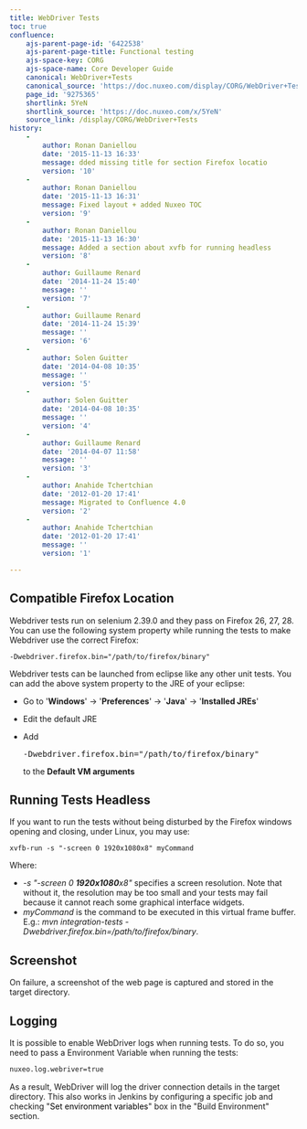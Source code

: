 ```yaml
---
title: WebDriver Tests
toc: true
confluence:
    ajs-parent-page-id: '6422538'
    ajs-parent-page-title: Functional testing
    ajs-space-key: CORG
    ajs-space-name: Core Developer Guide
    canonical: WebDriver+Tests
    canonical_source: 'https://doc.nuxeo.com/display/CORG/WebDriver+Tests'
    page_id: '9275365'
    shortlink: 5YeN
    shortlink_source: 'https://doc.nuxeo.com/x/5YeN'
    source_link: /display/CORG/WebDriver+Tests
history:
    - 
        author: Ronan Daniellou
        date: '2015-11-13 16:33'
        message: dded missing title for section Firefox locatio
        version: '10'
    - 
        author: Ronan Daniellou
        date: '2015-11-13 16:31'
        message: Fixed layout + added Nuxeo TOC
        version: '9'
    - 
        author: Ronan Daniellou
        date: '2015-11-13 16:30'
        message: Added a section about xvfb for running headless
        version: '8'
    - 
        author: Guillaume Renard
        date: '2014-11-24 15:40'
        message: ''
        version: '7'
    - 
        author: Guillaume Renard
        date: '2014-11-24 15:39'
        message: ''
        version: '6'
    - 
        author: Solen Guitter
        date: '2014-04-08 10:35'
        message: ''
        version: '5'
    - 
        author: Solen Guitter
        date: '2014-04-08 10:35'
        message: ''
        version: '4'
    - 
        author: Guillaume Renard
        date: '2014-04-07 11:58'
        message: ''
        version: '3'
    - 
        author: Anahide Tchertchian
        date: '2012-01-20 17:41'
        message: Migrated to Confluence 4.0
        version: '2'
    - 
        author: Anahide Tchertchian
        date: '2012-01-20 17:41'
        message: ''
        version: '1'

---
```

## Compatible Firefox Location

Webdriver tests run on selenium 2.39.0 and they pass on Firefox 26, 27, 28\. You can use the following system property while running the tests to make Webdriver use the correct Firefox:

```
-Dwebdriver.firefox.bin="/path/to/firefox/binary"
```

Webdriver tests can be launched from eclipse like any other unit tests. You can add the above system property to the JRE of your eclipse:

*   Go to '**Windows**' -> '**Preferences**' -> '**Java**' -> '**Installed JREs**'
*   Edit the default JRE
*   Add

    <pre>-Dwebdriver.firefox.bin="/path/to/firefox/binary"</pre>

    to the **Default VM arguments**

## Running Tests Headless

If you want to run the tests without being disturbed by the Firefox windows opening and closing, under Linux, you may use:

```
xvfb-run -s "-screen 0 1920x1080x8" myCommand
```

Where:

*   _-s "-screen 0 **1920x1080**x8"_ specifies a screen resolution. Note that without it, the resolution may be too small and your tests may fail because it cannot reach some graphical interface widgets.
*   _myCommand_ is the command to be executed in this virtual frame buffer. E.g.: _mvn integration-tests -Dwebdriver.firefox.bin=/path/to/firefox/binary_.

## Screenshot

On failure, a screenshot of the web page is captured and stored in the target directory.

## Logging

It is possible to enable WebDriver logs when running tests. To do so, you need to pass a Environment Variable when running the tests:

```xml
nuxeo.log.webriver=true
```

As a result, WebDriver will log the driver connection details in the target directory. This also works in Jenkins by configuring a specific job and checking "<span style="color: rgb(0,0,0);">Set environment variables</span>" box in the "Build Environment" section.